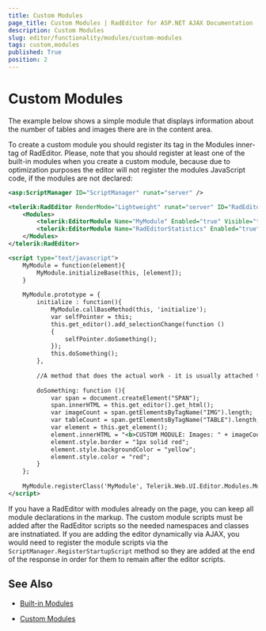 ```yaml
---
title: Custom Modules
page_title: Custom Modules | RadEditor for ASP.NET AJAX Documentation
description: Custom Modules
slug: editor/functionality/modules/custom-modules
tags: custom,modules
published: True
position: 2
---
```


# Custom Modules

The example below shows a simple module that displays information about the number of tables and images there are in the content area.

To create a custom module you should register its tag in the Modules inner-tag of RadEditor. Please, note that you should register at least one of the built-in modules when you create a custom module, because due to optimization purposes the editor will not register the modules JavaScript code, if the modules are not declared:

````XML
<asp:ScriptManager ID="ScriptManager" runat="server" />

<telerik:RadEditor RenderMode="Lightweight" runat="server" ID="RadEditor1" Height="700px">
	<Modules>
		<telerik:EditorModule Name="MyModule" Enabled="true" Visible="true" />
		<telerik:EditorModule Name="RadEditorStatistics" Enabled="true" Visible="true" />
	</Modules>
</telerik:RadEditor>

<script type="text/javascript">
	MyModule = function(element){    
		MyModule.initializeBase(this, [element]);
	}
	
	MyModule.prototype = {    
		initialize : function(){        
			MyModule.callBaseMethod(this, 'initialize');        
			var selfPointer = this;
			this.get_editor().add_selectionChange(function ()
			{
				selfPointer.doSomething();
			});
			this.doSomething();
		},
		
		//A method that does the actual work - it is usually attached to the "selection changed" editor event    
		
		doSomething: function (){
			var span = document.createElement("SPAN");        
			span.innerHTML = this.get_editor().get_html();
			var imageCount = span.getElementsByTagName("IMG").length;        
			var tableCount = span.getElementsByTagName("TABLE").length;
			var element = this.get_element();
			element.innerHTML = "<b>CUSTOM MODULE: Images: " + imageCount + " Tables: " + tableCount + "</b>";
			element.style.border = "1px solid red";
			element.style.backgroundColor = "yellow";
			element.style.color = "red";
		}
	};
	
	MyModule.registerClass('MyModule', Telerik.Web.UI.Editor.Modules.ModuleBase);
</script>
````

If you have a RadEditor with modules already on the page, you can keep all module declarations in the markup. The custom module scripts must be added after the RadEditor scripts so the needed namespaces and classes are instnatiated. If you are adding the editor dynamically via AJAX, you would need to register the module scripts via the `ScriptManager.RegisterStartupScript` method so they are added at the end of the response in order for them to remain after the editor scripts.

## See Also

 * [Built-in Modules](https://demos.telerik.com/aspnet-ajax/editor/examples/builtinmodules/defaultcs.aspx)

 * [Custom Modules](https://demos.telerik.com/aspnet-ajax/editor/examples/custommodules/defaultcs.aspx)
